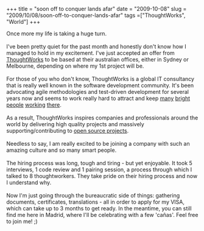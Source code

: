 +++ 
title = "soon off to conquer lands afar"
date = "2009-10-08"
slug = "2009/10/08/soon-off-to-conquer-lands-afar"
tags =["ThoughtWorks", "World"]
+++

<p>
Once more my life is taking a huge turn.<br><br>I've been pretty quiet for the past month and honestly don't know how I managed to hold in my excitement. I've just accepted an offer from <a href="http://www.thoughtworks.com.au/" target="_blank">ThoughtWorks</a> to be based at their australian offices, either in Sydney or Melbourne, depending  on where my 1st project will be.<br><br>For those of you who don't know, ThoughtWorks is a global IT consultancy that is really well known in the software development community. It's been advocating agile methodologies and test-driven development for several years now and seems to work really hard to attract and keep <a title="Martin Fowler" href="http://www.martinfowler.com" target="_blank">many</a> <a title="Rebecca Parsons" href="http://www.thoughtworks.com/who-we-are/leadership-profiles/rebecca-parsons.html" target="_blank">bright</a> <a title="Neal Ford" href="http://www.nealford.com/" target="_blank">people</a> <a title="Ola Bini" href="http://olabini.com/" target="_blank">working</a> <a title="All ThoughtWorkers" href="http://www.thoughtworks.com/who-we-are/our-people/profiles.html" target="_blank">there</a>.<br><br>As a result, ThoughtWorks inspires companies and professionals around the world by delivering high quality projects and massively supporting/contributing to <a title="Projects created/contributed to by ThoughtWorks" href="http://opensource.thoughtworks.com" target="_blank">open source projects</a>.<br><br>Needless to say, I am really excited to be joining a company with such an amazing culture and so many smart people.<br><br>The hiring process was long, tough and tiring - but yet enjoyable. It took 5 interviews, 1 code review and 1 pairing session, a process through which I talked to 8 thoughtworkers. They take pride on their hiring process and now I understand why.<br><br>Now I'm just going through the bureaucratic side of things: gathering documents, certificates, translations - all in order to apply for my VISA, which can take up to 3 months to get ready. In the meantime, you can still find me here in Madrid, where I'll be celebrating with a few 'cañas'. Feel free to join me! ;)
</p>

